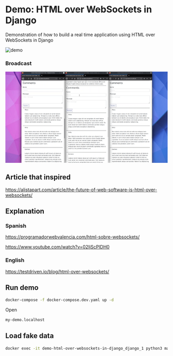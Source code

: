 # Demo: HTML over WebSockets in Django

Demonstration of how to build a real time application using HTML over WebSockets in Django 


![demo](demo.gif)

### Broadcast

![demo v2](demo-v2.gif)

## Article that inspired

https://alistapart.com/article/the-future-of-web-software-is-html-over-websockets/

## Explanation

### Spanish

https://programadorwebvalencia.com/html-sobre-websockets/

https://www.youtube.com/watch?v=02IjScPlDH0

### English

https://testdriven.io/blog/html-over-websockets/

## Run demo

``` bash
docker-compose -f docker-compose.dev.yaml up -d
```

Open

``` bash
my-demo.localhost
```

## Load fake data

``` bash
docker exec -it demo-html-over-websockets-in-django_django_1 python3 manage.py loaddata comments.json
```
